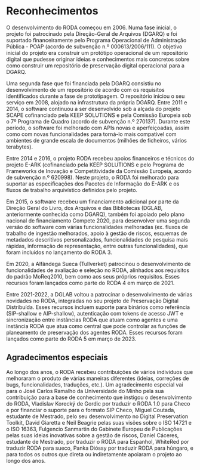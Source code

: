 # Reconhecimentos

O desenvolvimento do RODA começou em 2006. Numa fase inicial, o projeto foi patrocinado pela Direção-Geral de Arquivos (DGARQ) e foi suportado financeiramente pelo Programa Operacional de Administração Pública - POAP (acordo de subvenção n.º 000613/2006/111). O objetivo inicial do projeto era construir um protótipo operacional de um repositório digital que pudesse originar ideias e conhecimentos mais concretos sobre como construir um repositório de preservação digital operacional para a DGARQ.

Uma segunda fase que foi financiada pela DGARQ consistiu no desenvolvimento de um repositório de acordo com os requisitos identificados durante a fase de prototipagem. O repositório iniciou o seu serviço em 2008, alojado na infrastrutura da própria DGARQ. Entre 2011 e 2014, o software continuou a ser desenvolvido sob a alçada do projeto SCAPE cofinanciado pela KEEP SOLUTIONS e pela Comissão Europeia sob o 7º Programa de Quadro (acordo de subvenção n.º 270137). Durante este período, o software foi melhorado com APIs novas e aperfeiçoadas, assim como com novas funcionalidades para torná-lo mais compatível com ambientes de grande escala de documentos (milhões de ficheiros, vários terabytes).

Entre 2014 e 2016, o projeto RODA recebeu apoios financeiros e técnicos do projeto E-ARK (cofinanciado pela KEEP SOLUTIONS e pelo Programa de Frameworks de Inovação e Competitividade da Comissão Europeia, acordo de subvenção n.º 620998). Neste projeto, o RODA foi melhorado para suportar as especificações dos Pacotes de Informação do E-ARK e os fluxos de trabalho arquivístico definidos pelo projeto. 

Em 2015, o software recebeu um financiamento adicional por parte da Direção Geral do Livro, dos Arquivos e das Bibliotecas (DGLAB, anteriormente conhecida como DGARQ), também foi apoiado pelo plano nacional de financiamento Compete 2020, para desenvolver uma segunda versão do software com várias funcionalidades melhoradas (ex. fluxos de trabalho de ingestão melhorados, apoio à gestão de riscos, esquemas de metadados descritivos personalizados, funcionalidades de pesquisa mais rápidas, informação de representação, entre outras funcionalidades), que foram incluídos no lançamento do RODA 3.

Em 2020, a Alfândega Sueca (Tullverket) patrocinou o desenvolvimento de funcionalidades de avaliação e seleção no RODA, alinhados aos requisitos do padrão MoReq2010, bem como aos seus próprios requisitos. Esses recursos foram lançados como parte do RODA 4 em março de 2021.

Entre 2021-2022, a DGLAB voltou a patrocinar o desenvolvimento de várias novidades no RODA, integradas no seu projeto de Preservação Digital Distribuída. Esses recursos incluem suporte para binários como referência (SIP-shallow e AIP-shallow), autenticação com tokens de acesso JWT e sincronização entre instâncias RODA que atuam como agentes e uma instância RODA que atua como central que pode controlar as funções de planeamento de preservação dos agentes RODA. Esses recursos foram lançados como parte do RODA 5 em março de 2023.

## Agradecimentos especiais

Ao longo dos anos, o RODA recebeu contribuições de vários indivíduos que melhoraram o produto de várias maneiras diferentes (ideias, correções de bugs, funcionalidades, traduções, etc.). Um agradecimento especial vai para o José Carlos Ramalho da Universidade do Minho pela sua contribuição para a base de conhecimento que instigou o desenvolvimento do RODA, Vladislav Korecký de Gordic por traduzir o RODA 1.0 para Checo e por financiar o suporte para o formato SIP Checo, Miguel Coutada, estudante de Mestrado, pelo seu desenvolvimento no Digital Preservation Toolkit, David Giaretta e Neil Beagrie pelas suas visões sobre o ISO 14721 e o ISO 16363, Fulgencio Sanmartin do Gabinete Europeu de Publicações pelas suas ideias inovativas sobre a gestão de riscos, Daniel Cáceres, estudante de Mestrado, por traduzir o RODA para Espanhol, WhiteRed por traduzir RODA para sueco, Panka Dióssy por traduzir RODA para húngaro, e para todos os outros que direta ou indiretamente apoiaram o projeto ao longo dos anos.
